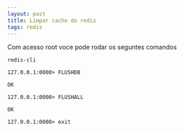 ```yaml
---
layout: post
title: Limpar cache do redis
tags: redis
---
```

Com acesso root voce pode rodar os seguntes comandos

```
redis-cli
```

```
127.0.0.1:0000> FLUSHDB
```

```
OK
```

```
127.0.0.1:0000> FLUSHALL
```

```
OK
```

```
127.0.0.1:0000> exit
```
